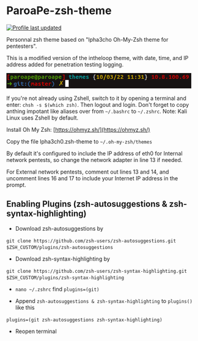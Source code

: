 # ParoaPe-zsh-theme
[![Profile last updated](https://img.shields.io/github/last-commit/paroape/paroape-zsh-theme)](https://github.com/paroape/paroape/)

Personnal zsh theme based on "lpha3cho Oh-My-Zsh theme for pentesters".

This is a modified version of the intheloop theme, with date, time, and IP address added for penetration testing logging.

![screenshot](ParoaPe-zsh-theme-screenshot.png)

If you're not already using Zshell, switch to it by opening a terminal and enter: `chsh -s $(which zsh)`. Then logout and login. Don't forget to copy anthing impotant like aliases over from `~/.bashrc` to `~/.zshrc`. Note: Kali Linux uses Zshell by default.

Install Oh My Zsh: [https://ohmyz.sh/](https://ohmyz.sh/)

Copy the file lpha3ch0.zsh-theme to `~/.oh-my-zsh/themes`

By default it's configured to include the IP address of eth0 for Internal network pentests, so change the network adapter in line 13 if needed.

For External network pentests, comment out lines 13 and 14, and uncomment lines 16 and 17 to include your Internet IP address in the prompt.

## Enabling Plugins (zsh-autosuggestions & zsh-syntax-highlighting)
 - Download zsh-autosuggestions by
 
 `git clone https://github.com/zsh-users/zsh-autosuggestions.git $ZSH_CUSTOM/plugins/zsh-autosuggestions`
 
 - Download zsh-syntax-highlighting by
 
 `git clone https://github.com/zsh-users/zsh-syntax-highlighting.git $ZSH_CUSTOM/plugins/zsh-syntax-highlighting`

 - `nano ~/.zshrc` find `plugins=(git)`
 
 - Append `zsh-autosuggestions & zsh-syntax-highlighting` to  `plugins()` like this 
 
 `plugins=(git zsh-autosuggestions zsh-syntax-highlighting)`
 
 - Reopen terminal
